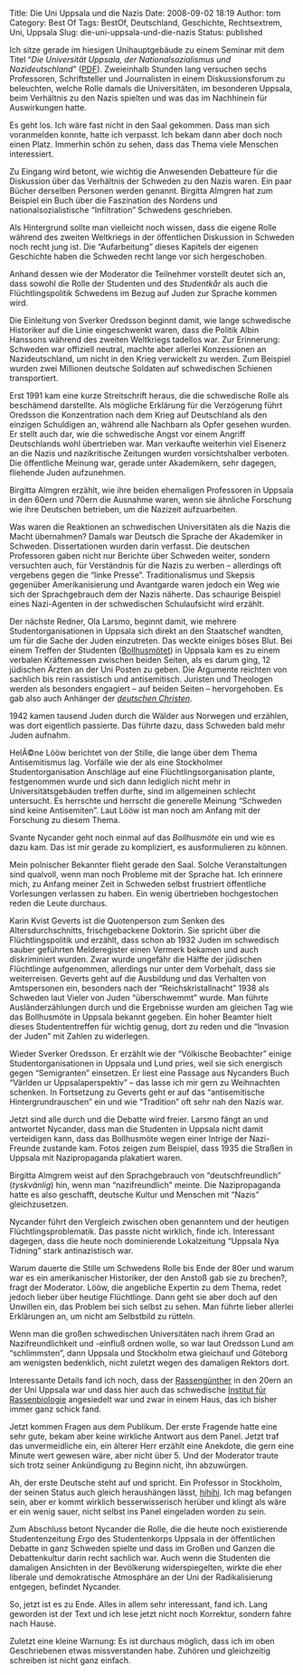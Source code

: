 Title: Die Uni Uppsala und die Nazis
Date: 2008-09-02 18:19
Author: tom
Category: Best Of
Tags: BestOf, Deutschland, Geschichte, Rechtsextrem, Uni, Uppsala
Slug: die-uni-uppsala-und-die-nazis
Status: published

Ich sitze gerade im hiesigen Unihauptgebäude zu einem Seminar mit dem
Titel “*Die Universität Uppsala, der Nationalsozialismus und
Nazideutschland*”
([PDF](http://www.multietn.uu.se/information/UU_o_nazismen(368).pdf)).
Zweieinhalb Stunden lang versuchen sechs Professoren, Schriftsteller und
Journalisten in einem Diskussionsforum zu beleuchten, welche Rolle
damals die Universitäten, im besonderen Uppsala, beim Verhältnis zu den
Nazis spielten und was das im Nachhinein für Auswirkungen hatte.

Es geht los. Ich wäre fast nicht in den Saal gekommen. Dass man sich
voranmelden konnte, hatte ich verpasst. Ich bekam dann aber doch noch
einen Platz. Immerhin schön zu sehen, dass das Thema viele Menschen
interessiert.

Zu Eingang wird betont, wie wichtig die Anwesenden Debatteure für die
Diskussion über das Verhältnis der Schweden zu den Nazis waren. Ein paar
Bücher derselben Personen werden genannt. Birgitta Almgren hat zum
Beispiel ein Buch über die Faszination des Nordens und
nationalsozialistische “Infiltration” Schwedens geschrieben.

Als Hintergrund sollte man vielleicht noch wissen, dass die eigene Rolle
während des zweiten Weltkriegs in der öffentlichen Diskussion in
Schweden noch recht jung ist. Die “Aufarbeitung” dieses Kapitels der
eigenen Geschichte haben die Schweden recht lange vor sich hergeschoben.

Anhand dessen wie der Moderator die Teilnehmer vorstellt deutet sich an,
dass sowohl die Rolle der Studenten und des *Studentkår* als auch die
Flüchtlingspolitik Schwedens im Bezug auf Juden zur Sprache kommen wird.

Die Einleitung von Sverker Oredsson beginnt damit, wie lange schwedische
Historiker auf die Linie eingeschwenkt waren, dass die Politik Albin
Hanssons während des zweiten Weltkriegs tadellos war. Zur Erinnerung:
Schweden war offiziell neutral, machte aber allerlei Konzessionen an
Nazideutschland, um nicht in den Krieg verwickelt zu werden. Zum
Beispiel wurden zwei Millionen deutsche Soldaten auf schwedischen
Schienen transportiert.

Erst 1991 kam eine kurze Streitschrift heraus, die die schwedische Rolle
als beschämend darstellte. Als mögliche Erklärung für die Verzögerung
führt Oredsson die Konzentration nach dem Krieg auf Deutschland als den
einzigen Schuldigen an, während alle Nachbarn als Opfer gesehen wurden.
Er stellt auch dar, wie die schwedische Angst vor einem Angriff
Deutschlands wohl übertrieben war. Man verkaufte weiterhin viel Eisenerz
an die Nazis und nazikritische Zeitungen wurden vorsichtshalber
verboten. Die öffentliche Meinung war, gerade unter Akademikern, sehr
dagegen, fliehende Juden aufzunehmen.

Birgitta Almgren erzählt, wie ihre beiden ehemaligen Professoren in
Uppsala in den 60ern und 70ern die Ausnahme waren, wenn sie ähnliche
Forschung wie ihre Deutschen betrieben, um die Nazizeit aufzuarbeiten.

Was waren die Reaktionen an schwedischen Universitäten als die Nazis die
Macht übernahmen? Damals war Deutsch die Sprache der Akademiker in
Schweden. Dissertationen wurden darin verfasst. Die deutschen
Professoren gaben nicht nur Berichte über Schweden weiter, sondern
versuchten auch, für Verständnis für die Nazis zu werben – allerdings
oft vergebens gegen die “linke Presse”. Traditionalismus und Skepsis
gegenüber Amerikanisierung und Avantgarde waren jedoch ein Weg wie sich
der Sprachgebrauch dem der Nazis näherte. Das schaurige Beispiel eines
Nazi-Agenten in der schwedischen Schulaufsicht wird erzählt.

Der nächste Redner, Ola Larsmo, beginnt damit, wie mehrere
Studentorganisationen in Uppsala sich direkt an den Staatschef wandten,
um für die Sache der Juden einzutreten. Das weckte einiges böses Blut.
Bei einem Treffen der Studenten
([Bollhusmötet](http://sv.wikipedia.org/wiki/Bollhusmötet)) in Uppsala
kam es zu einem verbalen Kräftemessen zwischen beiden Seiten, als es
darum ging, 12 jüdischen Ärzten an der Uni Posten zu geben. Die
Argumente reichten von sachlich bis rein rassistisch und antisemitisch.
Juristen und Theologen werden als besonders engagiert – auf beiden
Seiten – hervorgehoben. Es gab also auch Anhänger der [*deutschen
Christen*](http://de.wikipedia.org/wiki/Deutsche_Christen).

1942 kamen tausend Juden durch die Wälder aus Norwegen und erzählen, was
dort eigentlich passierte. Das führte dazu, dass Schweden bald mehr
Juden aufnahm.

HelÃ©ne Lööw berichtet von der Stille, die lange über dem Thema
Antisemitismus lag. Vorfälle wie der als eine Stockholmer
Studentorganisation Anschläge auf eine Flüchtlingsorganisation plante,
festgenommen wurde und sich dann lediglich nicht mehr in
Universitätsgebäuden treffen durfte, sind im allgemeinen schlecht
untersucht. Es herrschte und herrscht die generelle Meinung “Schweden
sind keine Antisemiten”. Laut Lööw ist man noch am Anfang mit der
Forschung zu diesem Thema.

Svante Nycander geht noch einmal auf das *Bollhusmöte* ein und wie es
dazu kam. Das ist mir gerade zu kompliziert, es ausformulieren zu
können.

Mein polnischer Bekannter flieht gerade den Saal. Solche Veranstaltungen
sind qualvoll, wenn man noch Probleme mit der Sprache hat. Ich erinnere
mich, zu Anfang meiner Zeit in Schweden selbst frustriert öffentliche
Vorlesungen verlassen zu haben. Ein wenig übertrieben hochgestochen
reden die Leute durchaus.

Karin Kvist Geverts ist die Quotenperson zum Senken des
Altersdurchschnitts, frischgebackene Doktorin. Sie spricht über die
Flüchtlingspolitik und erzählt, dass schon ab 1932 Juden im schwedisch
sauber geführten Melderegister einen Vermerk bekamen und auch
diskriminiert wurden. Zwar wurde ungefähr die Hälfte der jüdischen
Flüchtlinge aufgenommen, allerdings nur unter dem Vorbehalt, dass sie
weiterreisen. Geverts geht auf die Ausbildung und das Verhalten von
Amtspersonen ein, besonders nach der “Reichskristallnacht” 1938 als
Schweden laut Vieler von Juden “überschwemmt” wurde. Man führte
Ausländerzählungen durch und die Ergebnisse wurden am gleichen Tag wie
das Bollhusmöte in Uppsala bekannt gegeben. Ein hoher Beamter hielt
dieses Studententreffen für wichtig genug, dort zu reden und die
“Invasion der Juden” mit Zahlen zu widerlegen.

Wieder Sverker Oredsson. Er erzählt wie der “Völkische Beobachter”
einige Studentorganisationen in Uppsala und Lund pries, weil sie sich
energisch gegen “Semigranten” einsetzen. Er liest eine Passage aus
Nycanders Buch “Världen ur Uppsalaperspektiv” – das lasse ich mir gern
zu Weihnachten schenken. In Fortsetzung zu Geverts geht er auf das
“antisemitische Hintergrundrauschen” ein und wie “Tradition” oft sehr
nah den Nazis war.

Jetzt sind alle durch und die Debatte wird freier. Larsmo fängt an und
antwortet Nycander, dass man die Studenten in Uppsala nicht damit
verteidigen kann, dass das Bollhusmöte wegen einer Intrige der
Nazi-Freunde zustande kam. Fotos zeigen zum Beispiel, dass 1935 die
Straßen in Uppsala mit Nazipropaganda plakatiert waren.

Birgitta Almgrem weist auf den Sprachgebrauch von “deutschfreundlich”
(*tyskvänlig*) hin, wenn man “nazifreundlich” meinte. Die Nazipropaganda
hatte es also geschafft, deutsche Kultur und Menschen mit “Nazis”
gleichzusetzen.

Nycander führt den Vergleich zwischen oben genanntem und der heutigen
Flüchtlingsproblematik. Das passte nicht wirklich, finde ich.
Interessant dagegen, dass die heute noch dominierende Lokalzeitung
“Uppsala Nya Tidning” stark antinazistisch war.

Warum dauerte die Stille um Schwedens Rolle bis Ende der 80er und warum
war es ein amerikanischer Historiker, der den Anstoß gab sie zu
brechen?, fragt der Moderator. Lööw, die angebliche Expertin zu dem
Thema, redet jedoch lieber über heutige Flüchtlinge. Dann geht sie aber
doch auf den Unwillen ein, das Problem bei sich selbst zu sehen. Man
führte lieber allerlei Erklärungen an, um nicht am Selbstbild zu
rütteln.

Wenn man die großen schwedischen Universitäten nach ihrem Grad an
Nazifreundlichkeit und -einfluß ordnen wolle, so war laut Oredsson Lund
am “schlimmsten”, dann Uppsala und Stockholm etwa gleichauf und Göteborg
am wenigsten bedenklich, nicht zuletzt wegen des damaligen Rektors dort.

Interessante Details fand ich noch, dass der
[Rassengünther](http://de.wikipedia.org/wiki/Hans_F._K._Günther) in den
20ern an der Uni Uppsala war und dass hier auch das schwedische
[Institut für
Rassenbiologie](http://sv.wikipedia.org/wiki/Rasbiologiska_Institutet)
angesiedelt war und zwar in einem Haus, das ich bisher immer ganz schick
fand.

Jetzt kommen Fragen aus dem Publikum. Der erste Fragende hatte eine sehr
gute, bekam aber keine wirkliche Antwort aus dem Panel. Jetzt traf das
unvermeidliche ein, ein älterer Herr erzählt eine Anekdote, die gern
eine Minute wert gewesen wäre, aber nicht über 5. Und der Moderator
traute sich trotz seiner Ankündigung zu Beginn nicht, ihn abzuwürgen.

Ah, der erste Deutsche steht auf und spricht. Ein Professor in
Stockholm, der seinen Status auch gleich heraushängen lässt,
[hihihi](http://www.fiket.de/2008/05/21/unwichtige-titel/). Ich mag
befangen sein, aber er kommt wirklich besserwisserisch herüber und
klingt als wäre er ein wenig sauer, nicht selbst ins Panel eingeladen
worden zu sein.

Zum Abschluss betont Nycander die Rolle, die die heute noch existierende
Studentenzeitung *Ergo* des Studentenkorps Uppsala in der öffentlichen
Debatte in ganz Schweden spielte und dass im Großen und Ganzen die
Debattenkultur darin recht sachlich war. Auch wenn die Studenten die
damaligen Ansichten in der Bevölkerung widerspiegelten, wirkte die eher
liberale und demokratische Atmosphäre an der Uni der Radikalisierung
entgegen, befindet Nycander.

So, jetzt ist es zu Ende. Alles in allem sehr interessant, fand ich.
Lang geworden ist der Text und ich lese jetzt nicht noch Korrektur,
sondern fahre nach Hause.

Zuletzt eine kleine Warnung: Es ist durchaus möglich, dass ich im oben
Geschriebenen etwas missverstanden habe. Zuhören und gleichzeitig
schreiben ist nicht ganz einfach.

